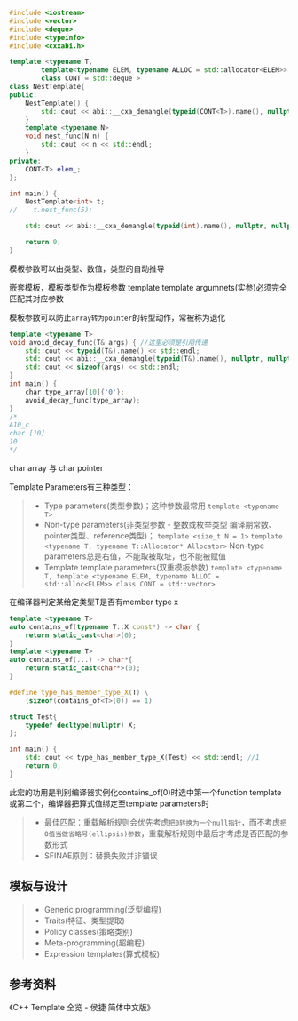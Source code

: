 ```c++
#include <iostream>
#include <vector>
#include <deque>
#include <typeinfo>
#include <cxxabi.h>

template <typename T,
        template<typename ELEM, typename ALLOC = std::allocator<ELEM>>
        class CONT = std::deque >
class NestTemplate{
public:
    NestTemplate() {
        std::cout << abi::__cxa_demangle(typeid(CONT<T>).name(), nullptr, nullptr, nullptr) << std::endl;
    }
    template <typename N>
    void nest_func(N n) {
        std::cout << n << std::endl;
    }
private:
    CONT<T> elem_;
};

int main() {
    NestTemplate<int> t;
//    t.nest_func(5);

    std::cout << abi::__cxa_demangle(typeid(int).name(), nullptr, nullptr, nullptr) << std::endl;

    return 0;
}
```

模板参数可以由类型、数值，类型的自动推导

嵌套模板，模板类型作为模板参数
template template argumnets(实参)必须完全匹配其对应参数

模板参数可以防止`array转为pointer`的转型动作，常被称为退化
```c++
template <typename T>
void avoid_decay_func(T& args) { //这里必须是引用传递
    std::cout << typeid(T&).name() << std::endl;
    std::cout << abi::__cxa_demangle(typeid(T&).name(), nullptr, nullptr, nullptr) << std::endl;
    std::cout << sizeof(args) << std::endl;
}
int main() {
    char type_array[10]{'0'};
    avoid_decay_func(type_array);
}
/*
A10_c
char [10]
10
*/
```
char array 与 char pointer


Template Parameters有三种类型：
>* Type parameters(类型参数)；这种参数最常用 `template <typename T>`
>* Non-type parameters(非类型参数 - 整数或枚举类型 编译期常数、pointer类型、reference类型)； `template <size_t N = 1>` `template <typename T, typename T::Allocator* Allocator>`
Non-type parameters总是右值，不能取被取址，也不能被赋值
>* Template template parameters(双重模板参数) `template <typename T, template <typename ELEM, typename ALLOC = std::alloc<ELEM>> class CONT = std::vector>`

在编译器判定某给定类型T是否有member type x
```c++
template <typename T>
auto contains_of(typename T::X const*) -> char {
    return static_cast<char>(0);
}
template <typename T>
auto contains_of(...) -> char*{
    return static_cast<char*>(0);
}

#define type_has_member_type_X(T) \
    (sizeof(contains_of<T>(0)) == 1)

struct Test{
    typedef decltype(nullptr) X;
};

int main() {
    std::cout << type_has_member_type_X(Test) << std::endl; //1
    return 0;
}
```

此宏的功用是判别编译器实例化contains_of<T>(0)时选中第一个function template或第二个，编译器把算式值绑定至template parameters时
>* 最佳匹配：重载解析规则会优先考虑`把0转换为一个null指针`，而不考虑`把0值当做省略号(ellipsis)参数`，重载解析规则中最后才考虑是否匹配的参数形式
>* SFINAE原则：替换失败并非错误
        
## 模板与设计
>* Generic programming(泛型编程)
>* Traits(特征、类型提取)
>* Policy classes(策略类别)
>* Meta-programming(超编程)
>* Expression templates(算式模板)
  
## 参考资料
《C++ Template 全览 - 侯捷 简体中文版》
